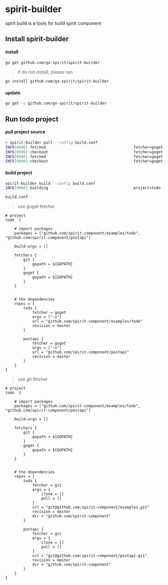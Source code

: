 # spirit-builder
spirit build is a tools for build spirit component

## Install spirit-builder

#### install

```bash
go get github.com/go-spirit/spirit-builder
```

> if do not install, please run 

```bash
go install github.com/go-spirit/spirit-builder
```


#### update

```bash
go get -u github.com/go-spirit/spirit-builder
```



## Run todo project

#### pull project source

```bash
> spirit-builder pull --config build.conf
INFO[0000] fetched                                       fetcher=goget revision=master url=github.com/spirit-component/examples/todo
INFO[0000] checkout                                      fetcher=goget revision=master url=github.com/spirit-component/examples/todo
INFO[0000] fetched                                       fetcher=goget revision=master url=github.com/spirit-component/postapi
INFO[0000] checkout                                      fetcher=goget revision=master url=github.com/spirit-component/postapi
```

#### build project

```bash
spirit-builder build --config build.conf
INFO[0000] building                                      project=todo
```


`build.conf`

> use goget fetcher

```hocon
# project
todo  {

	# import packages
	packages = ["github.com/spirit-component/examples/todo", "github.com/spirit-component/postapi"]

	build-args = []

	fetchers {
		git {
			gopath = ${GOPATH}
		}
		goget {
			gopath = ${GOPATH}
		}
	}


	# the dependencies
	repos = {
		todo {
			fetcher = goget
			args = ["-v"]
			url = "github.com/spirit-component/examples/todo"
			revision = master
		}

		postapi {
			fetcher = goget
			args = ["-v"]
			url = "github.com/spirit-component/postapi"
			revision = master
		}
	}
}
```


> use git fetcher

```hocon
# project
todo  {

	# import packages
	packages = ["github.com/spirit-component/examples/todo", "github.com/spirit-component/postapi"]

	build-args = []

	fetchers {
		git {
			gopath = ${GOPATH}
		}
		goget {
			gopath = ${GOPATH}
		}
	}


	# the dependencies
	repos = {
		todo {
			fetcher = git
			args = {
				clone = []
				pull = []
			}
			url = "git@github.com:spirit-component/examples.git"
			revision = master
			dir = "github.com/spirit-component"
		}

		postapi {
			fetcher = git
			args = {
				clone = []
				pull = []
			}
			url = "git@github.com:spirit-component/postapi.git"
			revision = master
			dir = "github.com/spirit-component"
		}
	}
}
```